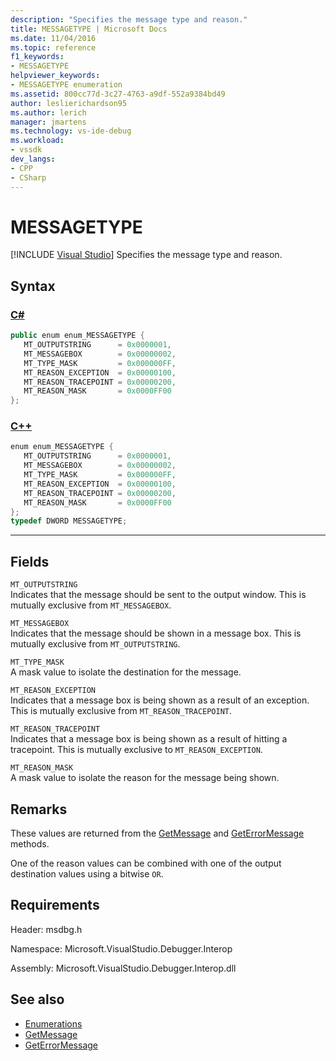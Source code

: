 ```yaml
---
description: "Specifies the message type and reason."
title: MESSAGETYPE | Microsoft Docs
ms.date: 11/04/2016
ms.topic: reference
f1_keywords:
- MESSAGETYPE
helpviewer_keywords:
- MESSAGETYPE enumeration
ms.assetid: 800cc77d-3c27-4763-a9df-552a9384bd49
author: leslierichardson95
ms.author: lerich
manager: jmartens
ms.technology: vs-ide-debug
ms.workload:
- vssdk
dev_langs:
- CPP
- CSharp
---
```

# MESSAGETYPE

 [!INCLUDE [Visual Studio](~/includes/applies-to-version/vs-windows-only.md)]
Specifies the message type and reason.

## Syntax

### [C#](#tab/csharp)
```csharp
public enum enum_MESSAGETYPE { 
   MT_OUTPUTSTRING      = 0x0000001,
   MT_MESSAGEBOX        = 0x00000002,
   MT_TYPE_MASK         = 0x000000FF,
   MT_REASON_EXCEPTION  = 0x00000100,
   MT_REASON_TRACEPOINT = 0x00000200,
   MT_REASON_MASK       = 0x0000FF00
};
```
### [C++](#tab/cpp)
```cpp
enum enum_MESSAGETYPE { 
   MT_OUTPUTSTRING      = 0x0000001,
   MT_MESSAGEBOX        = 0x00000002,
   MT_TYPE_MASK         = 0x000000FF,
   MT_REASON_EXCEPTION  = 0x00000100,
   MT_REASON_TRACEPOINT = 0x00000200,
   MT_REASON_MASK       = 0x0000FF00
};
typedef DWORD MESSAGETYPE;
```
---

## Fields
 `MT_OUTPUTSTRING`\
 Indicates that the message should be sent to the output window. This is mutually exclusive from `MT_MESSAGEBOX`.

 `MT_MESSAGEBOX`\
 Indicates that the message should be shown in a message box. This is mutually exclusive from `MT_OUTPUTSTRING`.

 `MT_TYPE_MASK`\
 A mask value to isolate the destination for the message.

 `MT_REASON_EXCEPTION`\
 Indicates that a message box is being shown as a result of an exception. This is mutually exclusive from `MT_REASON_TRACEPOINT`.

 `MT_REASON_TRACEPOINT`\
 Indicates that a message box is being shown as a result of hitting a tracepoint. This is mutually exclusive to `MT_REASON_EXCEPTION`.

 `MT_REASON_MASK`\
 A mask value to isolate the reason for the message being shown.

## Remarks
 These values are returned from the [GetMessage](../../../extensibility/debugger/reference/idebugmessageevent2-getmessage.md) and [GetErrorMessage](../../../extensibility/debugger/reference/idebugerrorevent2-geterrormessage.md) methods.

 One of the reason values can be combined with one of the output destination values using a bitwise `OR`.

## Requirements
 Header: msdbg.h

 Namespace: Microsoft.VisualStudio.Debugger.Interop

 Assembly: Microsoft.VisualStudio.Debugger.Interop.dll

## See also
- [Enumerations](../../../extensibility/debugger/reference/enumerations-visual-studio-debugging.md)
- [GetMessage](../../../extensibility/debugger/reference/idebugmessageevent2-getmessage.md)
- [GetErrorMessage](../../../extensibility/debugger/reference/idebugerrorevent2-geterrormessage.md)
